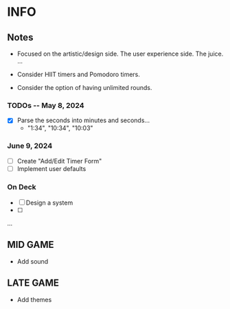 #  INFO

## Notes
- Focused on the artistic/design side. The user experience side. The juice.
...

- Consider HIIT timers and Pomodoro timers.
- Consider the option of having unlimited rounds.

### TODOs -- May 8, 2024
- [x] Parse the seconds into minutes and seconds... 
    - "1:34", "10:34", "10:03"
### June 9, 2024
- [ ] Create "Add/Edit Timer Form"
- [ ] Implement user defaults

### On Deck
- [ ] Design a system
- [ ] 

...

## MID GAME
- Add sound

    

## LATE GAME
- Add themes
